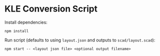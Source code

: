 # KLE Conversion Script
Install dependencies:
```
npm install
```

Run script (defaults to using `layout.json` and outputs to `scad/layout.scad`):
```
npm start -- <layout json file> <optional output filename>
```
